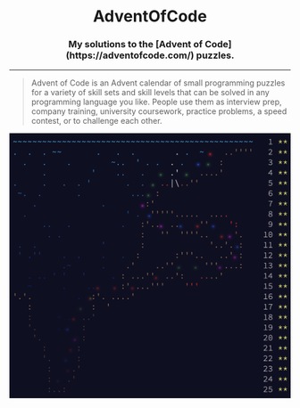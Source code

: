 
<h1 align="center">AdventOfCode</h1>

<h3 align="center">My solutions to the [Advent of Code](https://adventofcode.com/) puzzles.</h3>

<hr>


> Advent of Code is an Advent calendar of small programming puzzles for a variety of skill sets and skill levels that can be solved in any programming language you like. People use them as interview prep, company training, university coursework, practice problems, a speed contest, or to challenge each other.


<img src="./assets/calendar.png">
